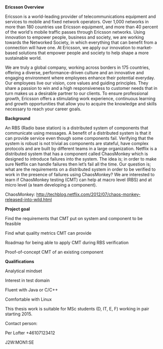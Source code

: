 **Ericsson Overview**

Ericsson is a world-leading provider of telecommunications equipment and services to mobile and fixed network operators. Over 1,000 networks in more than 180 countries use Ericsson equipment, and more than 40 percent of the world's mobile traffic passes through Ericsson networks. Using innovation to empower people, business and society, we are working towards the Networked Society, in which everything that can benefit from a connection will have one. At Ericsson, we apply our innovation to market-based solutions that empower people and society to help shape a more sustainable world.
 
We are truly a global company, working across borders in 175 countries, offering a diverse, performance-driven culture and an innovative and engaging environment where employees enhance their potential everyday. Our employees live our vision, core values and guiding principles. They share a passion to win and a high responsiveness to customer needs that in turn makes us a desirable partner to our clients. To ensure professional growth, Ericsson offers a stimulating work experience, continuous learning and growth opportunities that allow you to acquire the knowledge and skills necessary to reach your career goals.
 
 
**Background**

An RBS (Radio base station) is a distributed system of components that communicate using messages. A benefit of a distributed system is that it can provide service even though some components fail. Verifying that the system is robust is not trivial as components are stateful, have complex protocols and are built by different teams in a large organization. Netflix is a distributed system that has a component called ChaosMonkey which is designed to introduce failures into the system. The idea is; in order to make sure Netflix can handle failures then let’s fail all the time. Our question is; what are the requirements on a distributed system in order to be verified to work in the presence of failures using ChaosMonkey? We are interested to learn if ChaosMonkey testing (CMT) can help at macro level (RBS) and at micro level (a team developing a component).
 
ChaosMonkey: http://techblog.netflix.com/2012/07/chaos-monkey-released-into-wild.html
 
**Project goal**

Find the requirements that CMT put on system and component to be feasible

Find what quality metrics CMT can provide

Roadmap for being able to apply CMT during RBS verification

Proof-of-concept CMT of an existing component
 
**Qualifications**

Analytical mindset

Interest in test domain

Fluent with Java or C/C++

Comfortable with Linux
 
This thesis work is suitable for MSc students (D, IT, E, F) working in pair starting 2015.
 
Contact person:
 
Per Lofter
+46107123412
 
 
J2W:MON1:SE  

